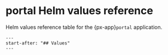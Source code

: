 ```{px-app-values} portal
```

# portal Helm values reference

Helm values reference table for the {px-app}`portal` application.

```{include} ../../../services/portal/README.md
---
start-after: "## Values"
---
```
